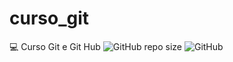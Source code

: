# curso_git
:computer: Curso Git e Git Hub
![GitHub repo size](https://img.shields.io/github/repo-size/alecarl/curso_git)
![GitHub](https://img.shields.io/github/license/alecarl/curso_git)
